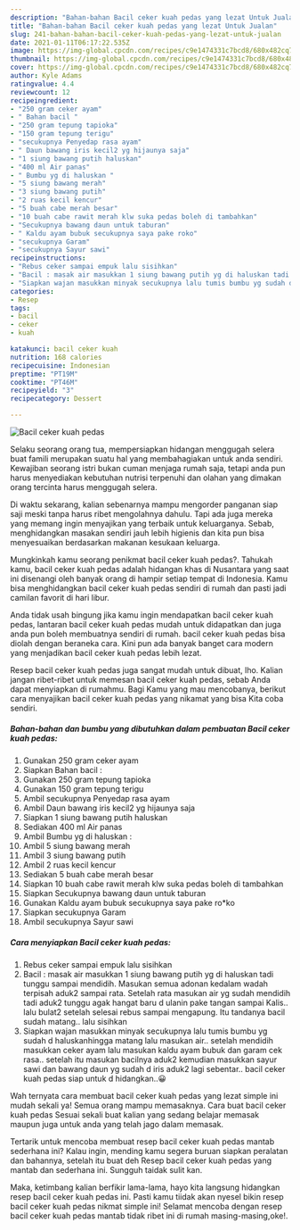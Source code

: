 ```yaml
---
description: "Bahan-bahan Bacil ceker kuah pedas yang lezat Untuk Jualan"
title: "Bahan-bahan Bacil ceker kuah pedas yang lezat Untuk Jualan"
slug: 241-bahan-bahan-bacil-ceker-kuah-pedas-yang-lezat-untuk-jualan
date: 2021-01-11T06:17:22.535Z
image: https://img-global.cpcdn.com/recipes/c9e1474331c7bcd8/680x482cq70/bacil-ceker-kuah-pedas-foto-resep-utama.jpg
thumbnail: https://img-global.cpcdn.com/recipes/c9e1474331c7bcd8/680x482cq70/bacil-ceker-kuah-pedas-foto-resep-utama.jpg
cover: https://img-global.cpcdn.com/recipes/c9e1474331c7bcd8/680x482cq70/bacil-ceker-kuah-pedas-foto-resep-utama.jpg
author: Kyle Adams
ratingvalue: 4.4
reviewcount: 12
recipeingredient:
- "250 gram ceker ayam"
- " Bahan bacil "
- "250 gram tepung tapioka"
- "150 gram tepung terigu"
- "secukupnya Penyedap rasa ayam"
- " Daun bawang iris kecil2 yg hijaunya saja"
- "1 siung bawang putih haluskan"
- "400 ml Air panas"
- " Bumbu yg di haluskan "
- "5 siung bawang merah"
- "3 siung bawang putih"
- "2 ruas kecil kencur"
- "5 buah cabe merah besar"
- "10 buah cabe rawit merah klw suka pedas boleh di tambahkan"
- "Secukupnya bawang daun untuk taburan"
- " Kaldu ayam bubuk secukupnya saya pake roko"
- "secukupnya Garam"
- "secukupnya Sayur sawi"
recipeinstructions:
- "Rebus ceker sampai empuk lalu sisihkan"
- "Bacil : masak air masukkan 1 siung bawang putih yg di haluskan tadi tunggu sampai mendidih. Masukan semua adonan kedalam wadah terpisah aduk2 sampai rata. Setelah rata masukan air yg sudah mendidih tadi aduk2 tunggu agak hangat baru d ulanin pake tangan sampai Kalis.. lalu bulat2 setelah selesai rebus sampai mengapung. Itu tandanya bacil sudah matang.. lalu sisihkan"
- "Siapkan wajan masukkan minyak secukupnya lalu tumis bumbu yg sudah d haluskanhingga matang lalu masukan air.. setelah mendidih masukkan ceker ayam lalu masukan kaldu ayam bubuk dan garam cek rasa.. setelah itu masukan bacilnya aduk2 kemudian masukkan sayur sawi dan bawang daun yg sudah d iris aduk2 lagi sebentar.. bacil ceker kuah pedas siap untuk d hidangkan..😀"
categories:
- Resep
tags:
- bacil
- ceker
- kuah

katakunci: bacil ceker kuah 
nutrition: 168 calories
recipecuisine: Indonesian
preptime: "PT19M"
cooktime: "PT46M"
recipeyield: "3"
recipecategory: Dessert

---
```



![Bacil ceker kuah pedas](https://img-global.cpcdn.com/recipes/c9e1474331c7bcd8/680x482cq70/bacil-ceker-kuah-pedas-foto-resep-utama.jpg)

Selaku seorang orang tua, mempersiapkan hidangan menggugah selera buat famili merupakan suatu hal yang membahagiakan untuk anda sendiri. Kewajiban seorang istri bukan cuman menjaga rumah saja, tetapi anda pun harus menyediakan kebutuhan nutrisi terpenuhi dan olahan yang dimakan orang tercinta harus menggugah selera.

Di waktu  sekarang, kalian sebenarnya mampu mengorder panganan siap saji meski tanpa harus ribet mengolahnya dahulu. Tapi ada juga mereka yang memang ingin menyajikan yang terbaik untuk keluarganya. Sebab, menghidangkan masakan sendiri jauh lebih higienis dan kita pun bisa menyesuaikan berdasarkan makanan kesukaan keluarga. 



Mungkinkah kamu seorang penikmat bacil ceker kuah pedas?. Tahukah kamu, bacil ceker kuah pedas adalah hidangan khas di Nusantara yang saat ini disenangi oleh banyak orang di hampir setiap tempat di Indonesia. Kamu bisa menghidangkan bacil ceker kuah pedas sendiri di rumah dan pasti jadi camilan favorit di hari libur.

Anda tidak usah bingung jika kamu ingin mendapatkan bacil ceker kuah pedas, lantaran bacil ceker kuah pedas mudah untuk didapatkan dan juga anda pun boleh membuatnya sendiri di rumah. bacil ceker kuah pedas bisa diolah dengan beraneka cara. Kini pun ada banyak banget cara modern yang menjadikan bacil ceker kuah pedas lebih lezat.

Resep bacil ceker kuah pedas juga sangat mudah untuk dibuat, lho. Kalian jangan ribet-ribet untuk memesan bacil ceker kuah pedas, sebab Anda dapat menyiapkan di rumahmu. Bagi Kamu yang mau mencobanya, berikut cara menyajikan bacil ceker kuah pedas yang nikamat yang bisa Kita coba sendiri.

<!--inarticleads1-->

##### Bahan-bahan dan bumbu yang dibutuhkan dalam pembuatan Bacil ceker kuah pedas:

1. Gunakan 250 gram ceker ayam
1. Siapkan  Bahan bacil :
1. Gunakan 250 gram tepung tapioka
1. Gunakan 150 gram tepung terigu
1. Ambil secukupnya Penyedap rasa ayam
1. Ambil  Daun bawang iris kecil2 yg hijaunya saja
1. Siapkan 1 siung bawang putih haluskan
1. Sediakan 400 ml Air panas
1. Ambil  Bumbu yg di haluskan :
1. Ambil 5 siung bawang merah
1. Ambil 3 siung bawang putih
1. Ambil 2 ruas kecil kencur
1. Sediakan 5 buah cabe merah besar
1. Siapkan 10 buah cabe rawit merah klw suka pedas boleh di tambahkan
1. Siapkan Secukupnya bawang daun untuk taburan
1. Gunakan  Kaldu ayam bubuk secukupnya saya pake ro*ko
1. Siapkan secukupnya Garam
1. Ambil secukupnya Sayur sawi




<!--inarticleads2-->

##### Cara menyiapkan Bacil ceker kuah pedas:

1. Rebus ceker sampai empuk lalu sisihkan
1. Bacil : masak air masukkan 1 siung bawang putih yg di haluskan tadi tunggu sampai mendidih. Masukan semua adonan kedalam wadah terpisah aduk2 sampai rata. Setelah rata masukan air yg sudah mendidih tadi aduk2 tunggu agak hangat baru d ulanin pake tangan sampai Kalis.. lalu bulat2 setelah selesai rebus sampai mengapung. Itu tandanya bacil sudah matang.. lalu sisihkan
1. Siapkan wajan masukkan minyak secukupnya lalu tumis bumbu yg sudah d haluskanhingga matang lalu masukan air.. setelah mendidih masukkan ceker ayam lalu masukan kaldu ayam bubuk dan garam cek rasa.. setelah itu masukan bacilnya aduk2 kemudian masukkan sayur sawi dan bawang daun yg sudah d iris aduk2 lagi sebentar.. bacil ceker kuah pedas siap untuk d hidangkan..😀




Wah ternyata cara membuat bacil ceker kuah pedas yang lezat simple ini mudah sekali ya! Semua orang mampu memasaknya. Cara buat bacil ceker kuah pedas Sesuai sekali buat kalian yang sedang belajar memasak maupun juga untuk anda yang telah jago dalam memasak.

Tertarik untuk mencoba membuat resep bacil ceker kuah pedas mantab sederhana ini? Kalau ingin, mending kamu segera buruan siapkan peralatan dan bahannya, setelah itu buat deh Resep bacil ceker kuah pedas yang mantab dan sederhana ini. Sungguh taidak sulit kan. 

Maka, ketimbang kalian berfikir lama-lama, hayo kita langsung hidangkan resep bacil ceker kuah pedas ini. Pasti kamu tiidak akan nyesel bikin resep bacil ceker kuah pedas nikmat simple ini! Selamat mencoba dengan resep bacil ceker kuah pedas mantab tidak ribet ini di rumah masing-masing,oke!.

